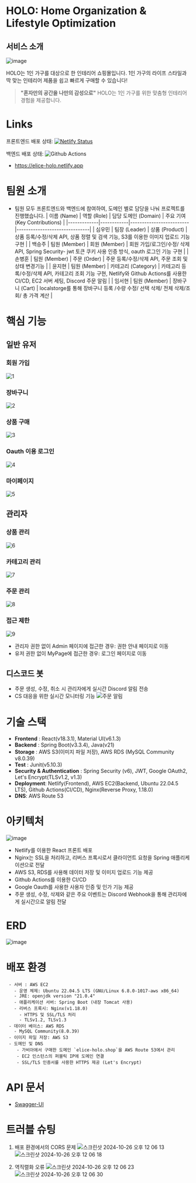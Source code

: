 # HOLO: Home Organization & Lifestyle Optimization
## 서비스 소개
![image](https://github.com/user-attachments/assets/76718aa2-1441-45d5-b10a-09777b6bcbba)

HOLO는 1인 가구를 대상으로 한 인테리어 쇼핑몰입니다. 1인 가구의 라이프 스타일과 딱 맞는 인테리어 제품을 쉽고 빠르게 구매할 수 있습니다!  
> **"혼자만의 공간을 나만의 감성으로"** HOLO는 1인 가구를 위한 맞춤형 인테리어 경험을 제공합니다.

# Links
프론트엔드 배포 상태: [![Netlify Status](https://api.netlify.com/api/v1/badges/c94a2a65-b5d9-4f7a-b9ba-bfcd8080ee16/deploy-status)](https://app.netlify.com/sites/elice-holo/deploys)  
  
  
백엔드 배포 상태: ![Github Actions](https://github.com/team-HOLO/HOLO-BE/actions/workflows/deploy.yml/badge.svg?branch=dev)
- https://elice-holo.netlify.app 

# 팀원 소개
- 팀원 모두 프론트엔드와 백엔드에 참여하여, 도메인 별로 담당을 나눠 프로젝트를 진행했습니다.
  | 이름 (Name)  | 역할 (Role)  | 담당 도메인 (Domain)      | 주요 기여 (Key Contributions) |
  |-------------|------------|-------------------------|-------------------------------|
  | 심우민       | 팀장 (Leader) | 상품 (Product)          | 상품 등록/수정/삭제 API, 상품 정렬 및 검색 기능, S3를 이용한 이미지 업로드 기능 구현 |
  | 백승주       | 팀원 (Member) | 회원 (Member)           |  회원 가입/로그인/수정/ 삭제 API, Spring Security- jwt 토큰 쿠키 사용 인증 방식, oauth 로그인 기능 구현 |
  | 손병훈       | 팀원 (Member) | 주문 (Order)            |  주문 등록/수정/삭제 API, 주문 조회 및 상태 변경기능 |
  | 윤지현       | 팀원 (Member) | 카테고리 (Category)      | 카테고리 등록/수정/삭제 API, 카테고리 조회 기능 구현, Netlify와 Github Actions를 사용한 CI/CD, EC2 서버 세팅, Discord 주문 알림 |
  | 임서현       | 팀원 (Member) | 장바구니 (Cart)          | localstorge를 통해 장바구니 등록 /수량 수정/ 선택 삭제/ 전체 삭제/조회/ 총 가격 계산 |

# 핵심 기능
## 일반 유저

### 회원 가입
![1](https://github.com/user-attachments/assets/d76a169e-5c90-47cf-bc8d-e4ee34addf96)


### 장바구니
![2](https://github.com/user-attachments/assets/5ddd2a27-43d0-4bf4-8220-3063671bb07d)


### 상품 구매
![3](https://github.com/user-attachments/assets/76d79395-7cdb-4ae1-903e-5168e4af9539)


### Oauth 이용 로그인
![4](https://github.com/user-attachments/assets/2dad9661-2a74-4387-9c98-f5962dccfc03)


### 마이페이지
![5](https://github.com/user-attachments/assets/a395c831-f415-45c9-b113-1381cbbb0f6e)


## 관리자
### 상품 관리
![6](https://github.com/user-attachments/assets/f57b3726-7239-4212-8d20-d92bd19efe1d)

### 카테고리 관리
![7](https://github.com/user-attachments/assets/047dc4d1-fabf-42df-b046-dac54836591d)


### 주문 관리
![8](https://github.com/user-attachments/assets/9bde41b4-4d97-4691-8416-607cbb24aafc)

### 접근 제한
![9](https://github.com/user-attachments/assets/75f8d65c-0f1e-4d21-801d-4c5d919367f0)

- 관리자 권한 없이 Admin 페이지에 접근한 경우: 권한 안내 페이지로 이동
- 유저 권한 없이 MyPage에 접근한 경우: 로그인 페이지로 이동
## 디스코드 봇
- 주문 생성, 수정, 취소 시 관리자에게 실시간 Discord 알림 전송
- CS 대응을 위한 실시간 모니터링 기능
![주문 알림](https://github.com/user-attachments/assets/646b54b3-34e3-415a-ae2a-c3ad704efb9a)



# 기술 스택
- **Frontend** : React(v18.3.1), Material UI(v6.1.3)
- **Backend** : Spring Boot(v3.3.4), Java(v21)
- **Storage** : AWS S3(이미지 파일 저장), AWS RDS (MySQL Community v8.0.39)
- **Test** : Junit(v5.10.3)
- **Security & Authentication** : Spring Security (v6), JWT, Google OAuth2, Let's Encrypt(TLSv1.2, v1.3)
- **Deployment**: Netlify(Frontend), AWS EC2(Backend, Ubuntu 22.04.5 LTS), Github Actions(CI/CD), Nginx(Reverse Proxy, 1.18.0)
- **DNS**: AWS Route 53

# 아키텍처
![image](https://github.com/user-attachments/assets/86eaa41b-b9c1-4253-8d43-c391ab209191)

- Netlify를 이용한 React 프론트 배포
- Nginx는 SSL을 처리하고, 리버스 프록시로서 클라이언트 요청을 Spring 애플리케이션으로 전달
- AWS S3, RDS를 사용해 데이터 저장 및 이미지 업로드 기능 제공
- Github Actions를 이용한 CI/CD
- Google Oauth를 사용한 사용자 인증 및 인가 기능 제공
- 주문 생성, 수정, 삭제와 같은 주요 이벤트는 Discord Webhook을 통해 관리자에게 실시간으로 알림 전달


# ERD
![image](https://github.com/user-attachments/assets/fd4e1686-af14-4eb8-9fea-78cc3eaf957f)


# 배포 환경
```
 - 서버 : AWS EC2
   - 운영 체제: Ubuntu 22.04.5 LTS (GNU/Linux 6.8.0-1017-aws x86_64)
   - JRE: openjdk version "21.0.4"
   - 애플리케이션 서버: Spring Boot (내장 Tomcat 사용)
   - 리버스 프록시: Nginx(v1.18.0)
     - HTTPS 및 SSL/TLS 처리
     - TLSv1.2, TLSv1.3
 - 데이터 베이스: AWS RDS
   - MySQL Community(8.0.39)
 - 이미지 파일 저장: AWS S3
 - 도메인 및 DNS
    - 가비아에서 구매한 도메인 `elice-holo.shop`을 AWS Route 53에서 관리
    - EC2 인스턴스의 퍼블릭 IP에 도메인 연결
    - SSL/TLS 인증서를 사용한 HTTPS 제공 (Let's Encrypt)
```

# API 문서
- [Swagger-UI](https://elice-holo.shop/swagger-ui/index.html)

# 트러블 슈팅
1. 배포 환경에서의 CORS 문제
![스크린샷 2024-10-26 오후 12 06 13](https://github.com/user-attachments/assets/d2d57f27-8344-4677-b437-f392797cb987)
![스크린샷 2024-10-26 오후 12 06 18](https://github.com/user-attachments/assets/2a19d74b-6ffc-4bd5-b8d3-94173323610a)

  
2. 역직렬화 오류
![스크린샷 2024-10-26 오후 12 06 23](https://github.com/user-attachments/assets/dcb97278-ccf4-4e0a-bd05-6453cb6266b4)
![스크린샷 2024-10-26 오후 12 06 30](https://github.com/user-attachments/assets/52854f98-5bdd-4eaf-a449-a82f7ea2ae44)
